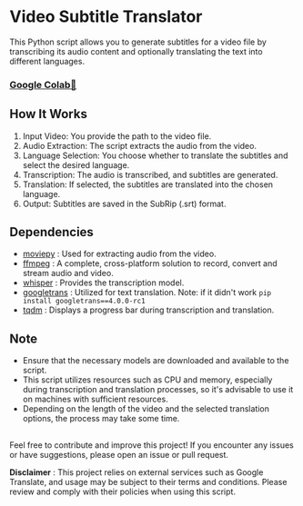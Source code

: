 # Video Subtitle Translator

This Python script allows you to generate subtitles for a video file by transcribing its audio content and optionally translating the text into different languages.

### [Google Colab🎯](https://colab.research.google.com/drive/1qrxsADA7rQgzKj0FIzr0RM-y-YYXt3Rx?usp=sharing)
## How It Works

1. Input Video: You provide the path to the video file.
2. Audio Extraction: The script extracts the audio from the video.
3. Language Selection: You choose whether to translate the subtitles and select the desired language.
4. Transcription: The audio is transcribed, and subtitles are generated.
5. Translation: If selected, the subtitles are translated into the chosen language.
6. Output: Subtitles are saved in the SubRip (.srt) format.

## Dependencies

- [moviepy](https://zulko.github.io/moviepy/install.html) : Used for extracting audio from the video.
- [ffmpeg](https://ffmpeg.org/) : A complete, cross-platform solution to record, convert and stream audio and video.
- [whisper](https://github.com/openai/whisper) : Provides the transcription model.
- [googletrans](https://py-googletrans.readthedocs.io/en/latest/) : Utilized for text translation. Note: if it didn't work ``` pip install googletrans==4.0.0-rc1 ```
- [tqdm](https://pypi.org/project/tqdm/) : Displays a progress bar during transcription and translation.

## Note

- Ensure that the necessary models are downloaded and available to the script.
- This script utilizes resources such as CPU and memory, especially during transcription and translation processes, so it's advisable to use it on machines with sufficient resources.
- Depending on the length of the video and the selected translation options, the process may take some time.

##

Feel free to contribute and improve this project! If you encounter any issues or have suggestions, please open an issue or pull request.

**Disclaimer** : This project relies on external services such as Google Translate, and usage may be subject to their terms and conditions. Please review and comply with their policies when using this script.
